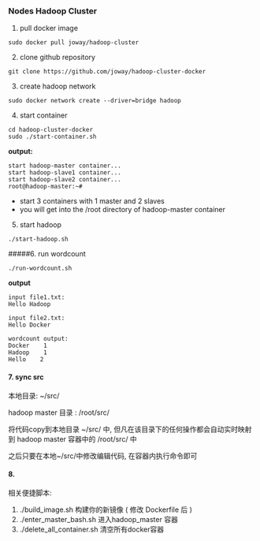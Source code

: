 ### Nodes Hadoop Cluster

1. pull docker image

```
sudo docker pull joway/hadoop-cluster
```

2. clone github repository

```
git clone https://github.com/joway/hadoop-cluster-docker
```

3. create hadoop network

```
sudo docker network create --driver=bridge hadoop
```

4. start container

```
cd hadoop-cluster-docker
sudo ./start-container.sh
```

**output:**

```
start hadoop-master container...
start hadoop-slave1 container...
start hadoop-slave2 container...
root@hadoop-master:~# 
```
- start 3 containers with 1 master and 2 slaves
- you will get into the /root directory of hadoop-master container

5. start hadoop

```
./start-hadoop.sh
```

#####6. run wordcount

```
./run-wordcount.sh
```

**output**

```
input file1.txt:
Hello Hadoop

input file2.txt:
Hello Docker

wordcount output:
Docker    1
Hadoop    1
Hello    2
```

#### 7. sync src

本地目录: ~/src/

hadoop master 目录 : /root/src/

将代码copy到本地目录 ~/src/ 中, 但凡在该目录下的任何操作都会自动实时映射到 hadoop master 容器中的 /root/src/ 中

之后只要在本地~/src/中修改编辑代码, 在容器内执行命令即可

#### 8. 

相关便捷脚本:

1. ./build_image.sh 构建你的新镜像 ( 修改 Dockerfile 后 )
2. ./enter_master_bash.sh  进入hadoop_master 容器
3. ./delete_all_container.sh  清空所有docker容器
